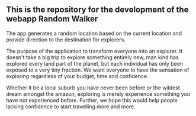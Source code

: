 ## This is the repository for the development of the webapp Random Walker

The app generates a random location based on the current location and
provide direction to the destination for explorers.

The purpose of the application to transform everyone into an
explorer. It doesn't take a big trip to explore something entirely
new, man kind has explored every land part of the planet, but each
individual has only been exposed to a very tiny fraction. We want
everyone to have the sensation of exploring regardless of your budget,
time and confidence.

Whether it be a local suburb you have never been before or the wildest
dream amongst the amazon, exploring is merely experience something you
have not experienced before. Further, we hope this would help people
lacking confidence to start travelling more and more.